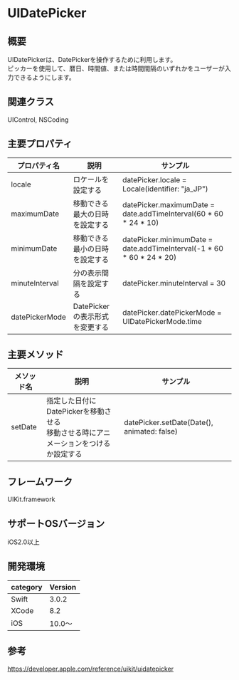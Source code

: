 # UIDatePicker

## 概要
UIDatePickerは、DatePickerを操作するために利用します。<br>
ピッカーを使用して、暦日、時間値、または時間間隔のいずれかをユーザーが入力できるようにします。

## 関連クラス
UIControl, NSCoding

## 主要プロパティ

|プロパティ名|説明|サンプル|
|---|---|---|
|locale | ロケールを設定する | datePicker.locale = Locale(identifier: "ja_JP") |
|maximumDate | 移動できる最大の日時を設定する | datePicker.maximumDate = date.addTimeInterval(60 * 60 * 24 * 10) |
|minimumDate | 移動できる最小の日時を設定する | datePicker.minimumDate = date.addTimeInterval(-1 * 60 * 60 * 24 * 20) |
|minuteInterval | 分の表示間隔を設定する | datePicker.minuteInterval = 30 |
|datePickerMode | DatePickerの表示形式を変更する | datePicker.datePickerMode = UIDatePickerMode.time |

## 主要メソッド

|メソッド名|説明|サンプル|
|---|---|---|
|setDate | 指定した日付にDatePickerを移動させる<br>移動させる時にアニメーションをつけるか設定する | datePicker.setDate(Date(), animated: false) |

## フレームワーク
UIKit.framework

## サポートOSバージョン
iOS2.0以上

## 開発環境
|category | Version| 
|---|---|
| Swift | 3.0.2 |
| XCode | 8.2 |
| iOS | 10.0〜 |

## 参考
https://developer.apple.com/reference/uikit/uidatepicker
